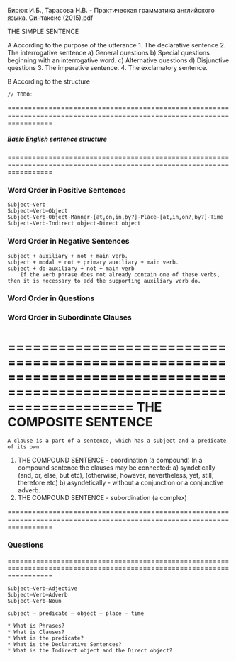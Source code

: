 Бирюк И.Б., Тарасова Н.В. - Практическая грамматика английского языка. Синтаксис (2015).pdf

THE SIMPLE SENTENCE

A According to the purpose of the utterance
    1. The declarative sentence
    2. The interrogative sentence
        a) General questions
        b) Special questions beginning with an interrogative word.
        c) Alternative questions
        d) Disjunctive questions
    3. The imperative sentence.
    4. The exclamatory sentence.    
    
B According to the structure
    
    // TODO: 

=======================================================================================================================
##### Basic English sentence structure
=======================================================================================================================

### Word Order in Positive Sentences
    Subject–Verb
    Subject–Verb–Object
    Subject-Verb-Object-Manner-[at,on,in,by?]-Place-[at,in,on?,by?]-Time
    Subject-Verb-Indirect object-Direct object

### Word Order in Negative Sentences
    subject + auxiliary + not + main verb.
    subject + modal + not + primary auxiliary + main verb.
    subject + do-auxiliary + not + main verb
        If the verb phrase does not already contain one of these verbs, then it is necessary to add the supporting auxiliary verb do.

### Word Order in Questions

### Word Order in Subordinate Clauses

=======================================================================================================================
THE COMPOSITE SENTENCE
=======================================================================================================================

    A clause is a part of a sentence, which has a subject and a predicate of its own
    
1. THE COMPOUND SENTENCE - coordination (a compound)
        In a compound sentence the clauses may be connected:
            a) syndetically 
                (and, or, else, but etc), 
                (otherwise, however, nevertheless, yet, still, therefore etc)
            b) asyndetically - without a conjunction or a conjunctive adverb.
3. THE COMPOUND SENTENCE - subordination (a complex)

=======================================================================================================================
### Questions
=======================================================================================================================

    Subject–Verb–Adjective
    Subject–Verb–Adverb
    Subject–Verb–Noun

    subject – predicate – object – place – time

    * What is Phrases?
    * What is Clauses?
    * What is the predicate?
    * What is the Declarative Sentences?
    * What is the Indirect object and the Direct object?